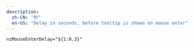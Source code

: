 ```yaml
---
description:
  zh-CN: "秒"
  en-US: "Delay in seconds, before tooltip is shown on mouse enter"
---
```


```html
nzMouseEnterDelay="${1:0.3}"
```

